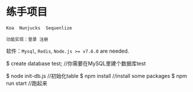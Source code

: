 # 练手项目

    Koa  Nunjucks  Sequenlize

    功能实现：登录 注册



软件：`Mysql`, `Redis`, `Node.js >= v7.6.0` are needed.



$ create database test;  //你需要在MySQL里建个数据库test

$ node init-db.js  //初始化table
$ npm install    //install some packages
$ npm run start  //跑起来
